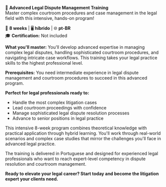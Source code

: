 🚀 **Advanced Legal Dispute Management Training**  
Master complex courtroom procedures and case management in the legal field with this intensive, hands-on program!

📅 **8 weeks** | 🖥 **híbrido** | 🌐 **pt-BR**  
🎓 **Certification:** Not included

**What you'll master:**
You'll develop advanced expertise in managing complex legal disputes, handling sophisticated courtroom procedures, and navigating intricate case workflows. This training takes your legal practice skills to the highest professional level.

**Prerequisites:**
You need intermediate experience in legal dispute management and courtroom procedures to succeed in this advanced program.

**Perfect for legal professionals ready to:**
- Handle the most complex litigation cases
- Lead courtroom proceedings with confidence  
- Manage sophisticated legal dispute resolution processes
- Advance to senior positions in legal practice

This intensive 8-week program combines theoretical knowledge with practical application through hybrid learning. You'll work through real-world scenarios and complex case studies that mirror the challenges you'll face in advanced legal practice.

The training is delivered in Portuguese and designed for experienced legal professionals who want to reach expert-level competency in dispute resolution and courtroom management.

**Ready to elevate your legal career? Start today and become the litigation expert your clients need.**